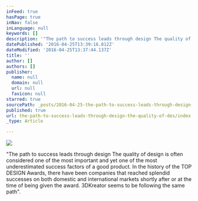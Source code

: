 ```yaml
---
inFeed: true
hasPage: true
inNav: false
inLanguage: null
keywords: []
description: '"The path to success leads through design The quality of design is often considered one of the most important and yet one of the most underestimated success factors of a good product. In the history of the TOP DESIGN Awards, there have been companies that reached splendid successes on both domestic and international markets shortly after or at the time of being given the award. 3DKreator seems to be following the same path".'
datePublished: '2016-04-25T13:39:16.812Z'
dateModified: '2016-04-25T13:37:44.137Z'
title: ''
author: []
authors: []
publisher:
  name: null
  domain: null
  url: null
  favicon: null
starred: true
sourcePath: _posts/2016-04-25-the-path-to-success-leads-through-design-the-quality-of-des.md
published: true
url: the-path-to-success-leads-through-design-the-quality-of-des/index.html
_type: Article

---
```

![](https://the-grid-user-content.s3-us-west-2.amazonaws.com/4ead52c4-943f-44c1-b023-a95a63c06eb1.png)

"The path to success leads through design The quality of design is often considered one of the most important and yet one of the most underestimated success factors of a good product. In the history of the TOP DESIGN Awards, there have been companies that reached splendid successes on both domestic and international markets shortly after or at the time of being given the award. 3DKreator seems to be following the same path".